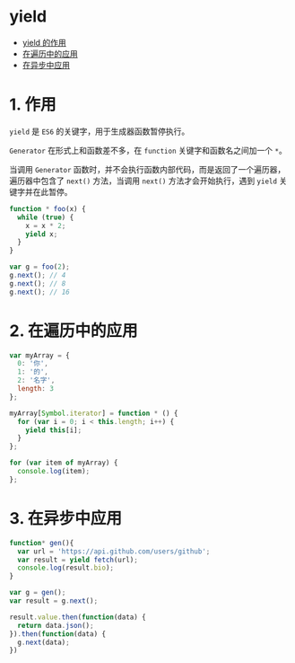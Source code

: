 # yield

- [yield 的作用](#1-作用)
- [在遍历中的应用](#2-在遍历中的应用)
- [在异步中应用](#3-在异步中应用)


# 1. 作用
`yield` 是 `ES6` 的关键字，用于生成器函数暂停执行。

`Generator` 在形式上和函数差不多，在 `function` 关键字和函数名之间加一个 `*`。

当调用 `Generator` 函数时，并不会执行函数内部代码，而是返回了一个遍历器，遍历器中包含了 `next()` 方法，当调用 `next()` 方法才会开始执行，遇到 `yield` 关键字并在此暂停。

```js
function * foo(x) {
  while (true) {
    x = x * 2;
    yield x;
  }
}
```

```js
var g = foo(2);
g.next(); // 4
g.next(); // 8
g.next(); // 16
```

# 2. 在遍历中的应用

```js
var myArray = {
  0: '你',
  1: '的',
  2: '名字',
  length: 3
};

myArray[Symbol.iterator] = function * () {
  for (var i = 0; i < this.length; i++) {
    yield this[i];
  }
};

for (var item of myArray) {
  console.log(item);
};
```

# 3. 在异步中应用

```js
function* gen(){
  var url = 'https://api.github.com/users/github';
  var result = yield fetch(url);
  console.log(result.bio);
}

var g = gen();
var result = g.next();

result.value.then(function(data) {
  return data.json();
}).then(function(data) {
  g.next(data);
})
```
